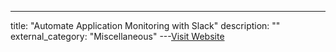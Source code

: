 ---
title: "Automate Application Monitoring with Slack"
description: ""
external_category: "Miscellaneous"
---[Visit Website](https://www.capitalone.com/tech/software-engineering/how-to-automate-application-monitoring-slack-bots/)

